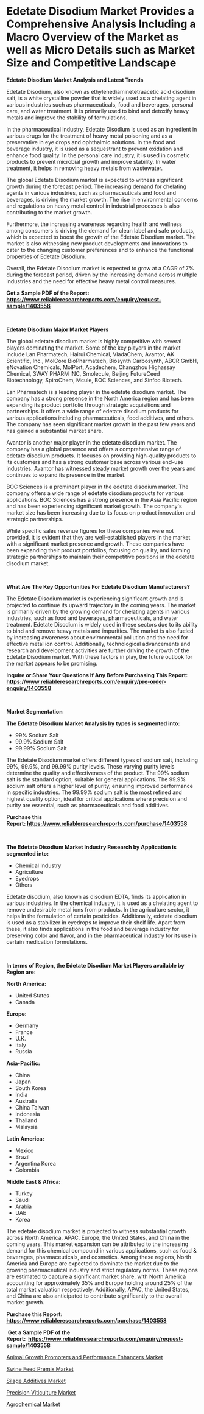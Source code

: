 <p><h1>Edetate Disodium Market Provides a Comprehensive Analysis Including a Macro Overview of the Market as well as Micro Details such as Market Size and Competitive Landscape</h1></p><p><strong>Edetate Disodium Market Analysis and Latest Trends</strong></p>
<p><p>Edetate Disodium, also known as ethylenediaminetetraacetic acid disodium salt, is a white crystalline powder that is widely used as a chelating agent in various industries such as pharmaceuticals, food and beverages, personal care, and water treatment. It is primarily used to bind and detoxify heavy metals and improve the stability of formulations.</p><p>In the pharmaceutical industry, Edetate Disodium is used as an ingredient in various drugs for the treatment of heavy metal poisoning and as a preservative in eye drops and ophthalmic solutions. In the food and beverage industry, it is used as a sequestrant to prevent oxidation and enhance food quality. In the personal care industry, it is used in cosmetic products to prevent microbial growth and improve stability. In water treatment, it helps in removing heavy metals from wastewater.</p><p>The global Edetate Disodium market is expected to witness significant growth during the forecast period. The increasing demand for chelating agents in various industries, such as pharmaceuticals and food and beverages, is driving the market growth. The rise in environmental concerns and regulations on heavy metal control in industrial processes is also contributing to the market growth.</p><p>Furthermore, the increasing awareness regarding health and wellness among consumers is driving the demand for clean label and safe products, which is expected to boost the growth of the Edetate Disodium market. The market is also witnessing new product developments and innovations to cater to the changing customer preferences and to enhance the functional properties of Edetate Disodium.</p><p>Overall, the Edetate Disodium market is expected to grow at a CAGR of 7% during the forecast period, driven by the increasing demand across multiple industries and the need for effective heavy metal control measures.</p></p>
<p><strong>Get a Sample PDF of the Report:&nbsp; <a href="https://www.reliableresearchreports.com/enquiry/request-sample/1403558">https://www.reliableresearchreports.com/enquiry/request-sample/1403558</a></strong></p>
<p>&nbsp;</p>
<p><strong>Edetate Disodium Major Market Players</strong></p>
<p><p>The global edetate disodium market is highly competitive with several players dominating the market. Some of the key players in the market include Lan Pharmatech, Hairui Chemical, VladaChem, Avantor, AK Scientific, Inc., MolCore BioPharmatech, Biosynth Carbosynth, ABCR GmbH, eNovation Chemicals, MolPort, Acadechem, Changzhou Highassay Chemical, 3WAY PHARM INC, Smolecule, Beijing FutureCeed Biotechnology, SpiroChem, Mcule, BOC Sciences, and Sinfoo Biotech.</p><p>Lan Pharmatech is a leading player in the edetate disodium market. The company has a strong presence in the North America region and has been expanding its product portfolio through strategic acquisitions and partnerships. It offers a wide range of edetate disodium products for various applications including pharmaceuticals, food additives, and others. The company has seen significant market growth in the past few years and has gained a substantial market share.</p><p>Avantor is another major player in the edetate disodium market. The company has a global presence and offers a comprehensive range of edetate disodium products. It focuses on providing high-quality products to its customers and has a strong customer base across various end-use industries. Avantor has witnessed steady market growth over the years and continues to expand its presence in the market.</p><p>BOC Sciences is a prominent player in the edetate disodium market. The company offers a wide range of edetate disodium products for various applications. BOC Sciences has a strong presence in the Asia Pacific region and has been experiencing significant market growth. The company's market size has been increasing due to its focus on product innovation and strategic partnerships.</p><p>While specific sales revenue figures for these companies were not provided, it is evident that they are well-established players in the market with a significant market presence and growth. These companies have been expanding their product portfolios, focusing on quality, and forming strategic partnerships to maintain their competitive positions in the edetate disodium market.</p></p>
<p>&nbsp;</p>
<p><strong>What Are The Key Opportunities For Edetate Disodium Manufacturers?</strong></p>
<p><p>The Edetate Disodium market is experiencing significant growth and is projected to continue its upward trajectory in the coming years. The market is primarily driven by the growing demand for chelating agents in various industries, such as food and beverages, pharmaceuticals, and water treatment. Edetate Disodium is widely used in these sectors due to its ability to bind and remove heavy metals and impurities. The market is also fueled by increasing awareness about environmental pollution and the need for effective metal ion control. Additionally, technological advancements and research and development activities are further driving the growth of the Edetate Disodium market. With these factors in play, the future outlook for the market appears to be promising.</p></p>
<p><strong>Inquire or Share Your Questions If Any Before Purchasing This Report: <a href="https://www.reliableresearchreports.com/enquiry/pre-order-enquiry/1403558">https://www.reliableresearchreports.com/enquiry/pre-order-enquiry/1403558</a></strong></p>
<p>&nbsp;</p>
<p><strong>Market Segmentation</strong></p>
<p><strong>The Edetate Disodium Market Analysis by types is segmented into:</strong></p>
<p><ul><li>99% Sodium Salt</li><li>99.9% Sodium Salt</li><li>99.99% Sodium Salt</li></ul></p>
<p><p>The Edetate Disodium market offers different types of sodium salt, including 99%, 99.9%, and 99.99% purity levels. These varying purity levels determine the quality and effectiveness of the product. The 99% sodium salt is the standard option, suitable for general applications. The 99.9% sodium salt offers a higher level of purity, ensuring improved performance in specific industries. The 99.99% sodium salt is the most refined and highest quality option, ideal for critical applications where precision and purity are essential, such as pharmaceuticals and food additives.</p></p>
<p><strong>Purchase this Report:&nbsp;<a href="https://www.reliableresearchreports.com/purchase/1403558">https://www.reliableresearchreports.com/purchase/1403558</a></strong></p>
<p>&nbsp;</p>
<p><strong>The Edetate Disodium Market Industry Research by Application is segmented into:</strong></p>
<p><ul><li>Chemical Industry</li><li>Agriculture</li><li>Eyedrops</li><li>Others</li></ul></p>
<p><p>Edetate disodium, also known as disodium EDTA, finds its application in various industries. In the chemical industry, it is used as a chelating agent to remove undesirable metal ions from products. In the agriculture sector, it helps in the formulation of certain pesticides. Additionally, edetate disodium is used as a stabilizer in eyedrops to improve their shelf life. Apart from these, it also finds applications in the food and beverage industry for preserving color and flavor, and in the pharmaceutical industry for its use in certain medication formulations.</p></p>
<p>&nbsp;</p>
<p><strong>In terms of Region, the Edetate Disodium Market Players available by Region are:</strong></p>
<p>
    <p> <strong> North America: </strong>
        <ul>
            <li>United States</li>
            <li>Canada</li>
        </ul>
        </p> 
    <p> <strong> Europe: </strong>
        <ul>
            <li>Germany</li>
            <li>France</li>
            <li>U.K.</li>
            <li>Italy</li>
            <li>Russia</li>
        </ul>
        </p> 
    <p> <strong> Asia-Pacific: </strong>
        <ul>
            <li>China</li>
            <li>Japan</li>
            <li>South Korea</li>
            <li>India</li>
            <li>Australia</li>
            <li>China Taiwan</li>
            <li>Indonesia</li>
            <li>Thailand</li>
            <li>Malaysia</li>
        </ul>
        </p> 
    <p> <strong> Latin America: </strong>
        <ul>
            <li>Mexico</li>
            <li>Brazil</li>
            <li>Argentina Korea</li>
            <li>Colombia</li>
        </ul>
        </p> 
    <p> <strong> Middle East & Africa: </strong>
        <ul>
            <li>Turkey</li>
            <li>Saudi</li>
            <li>Arabia</li>
            <li>UAE</li>
            <li>Korea</li>
        </ul>
    </p>
    </p>
<p><p>The edetate disodium market is projected to witness substantial growth across North America, APAC, Europe, the United States, and China in the coming years. This market expansion can be attributed to the increasing demand for this chemical compound in various applications, such as food & beverages, pharmaceuticals, and cosmetics. Among these regions, North America and Europe are expected to dominate the market due to the growing pharmaceutical industry and strict regulatory norms. These regions are estimated to capture a significant market share, with North America accounting for approximately 35% and Europe holding around 25% of the total market valuation respectively. Additionally, APAC, the United States, and China are also anticipated to contribute significantly to the overall market growth.</p></p>
<p><strong>Purchase this Report: <a href="https://www.reliableresearchreports.com/purchase/1403558">https://www.reliableresearchreports.com/purchase/1403558</a></strong></p>
<p>&nbsp;<strong>Get a Sample PDF of the Report:&nbsp;&nbsp;<a href="https://www.reliableresearchreports.com/enquiry/request-sample/1403558">https://www.reliableresearchreports.com/enquiry/request-sample/1403558</a></strong></p>
<p><strong></strong></p>
<p><p><a href="https://medium.com/@shanelerde/animal-growth-promoters-and-performance-enhancers-market-insights-into-market-cagr-market-trends-b793b668ecfd">Animal Growth Promoters and Performance Enhancers Market</a></p><p><a href="https://medium.com/@isomjohnson/swine-feed-premix-market-trends-forecast-and-competitive-analysis-to-2030-ca4f01820d59">Swine Feed Premix Market</a></p><p><a href="https://medium.com/@toneygrimes2023/silage-additives-market-competitive-analysis-market-trends-and-forecast-to-2030-dbdf50277edc">Silage Additives Market</a></p><p><a href="https://medium.com/@elyssablick/precision-viticulture-market-insight-market-trends-growth-forecasted-from-2023-to-2030-00ba29a3cb71">Precision Viticulture Market</a></p><p><a href="https://medium.com/@skylargrant2023/agrochemical-market-insight-market-trends-growth-forecasted-from-2023-to-2030-f9c93508221d">Agrochemical Market</a></p></p>